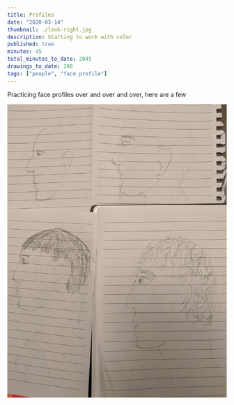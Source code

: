 ```yaml
---
title: Profiles
date: "2020-03-14"
thumbnail: ./look-right.jpg
description: Starting to work with color
published: true
minutes: 45
total_minutes_to_date: 2045
drawings_to_date: 208
tags: ["people", "face profile"]
---
```


Practicing face profiles over and over and over, here are a few

![Profiles](./profiles.jpg)
